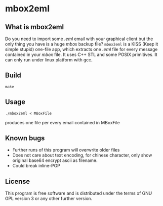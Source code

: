 # mbox2eml

## What is mbox2eml
Do you need to import some *.eml* email with your graphical client but the only thing you have is a huge *mbox* backup file?
```mbox2eml``` is a KISS (Keep it simple stupid) one-file app, which extracts one *.eml* file for every message contained in your *mbox* file.
It uses C++ STL and some POSIX primitives. It can only run under linux platform with gcc.

## Build
```
make
```

## Usage
```
./mbox2eml < MBoxFile
```
produces one file per every email contained in MBoxFile

## Known bugs
- Further runs of this program will overwrite older files
- Does not care about text encoding, for chinese character, only show original base64 encrypt ascii as filename.
- Could break inline-PGP

## License
This program is free software and is distributed under the terms of GNU GPL version 3 or any other further version.
